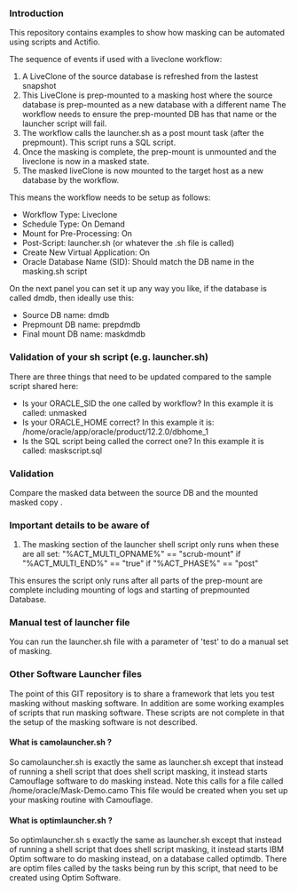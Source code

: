 ### Introduction

This repository contains examples to show how masking can be automated using scripts and Actifio.   


The sequence of events if used with a liveclone workflow:

1)  A LiveClone of the source database is refreshed from the lastest snapshot
2)  This LiveClone is prep-mounted to a masking host where the source database is prep-mounted as a new database with a different name
The workflow needs to ensure the prep-mounted DB has that name or the launcher script will fail.
3)  The workflow calls the launcher.sh as a post mount task (after the prepmount). This script runs a SQL script.
4)  Once the masking is complete, the prep-mount is unmounted and the liveclone is now in a masked state.
5)  The masked liveClone is now mounted to the target host as a new database by the workflow.

This means the workflow needs to be setup as follows:

* Workflow Type:  Liveclone
* Schedule Type:  On Demand
* Mount for Pre-Processing:  On
* Post-Script:  launcher.sh   (or whatever the .sh file is called)
* Create New Virtual Application:  On
* Oracle Database Name (SID):  Should match the DB name in the masking.sh script  

On the next panel you can set it up any way you like,  if the database is called dmdb, then ideally use this:

* Source DB name:      dmdb
* Prepmount DB name:   prepdmdb 
* Final mount DB name: maskdmdb

### Validation of your sh script (e.g. launcher.sh)

There are three things that need to be updated compared to the  sample script shared here:

* Is your ORACLE_SID the one called by workflow?  In this example it is called:  unmasked
* Is your ORACLE_HOME correct?  In this example it is:  /home/oracle/app/oracle/product/12.2.0/dbhome_1
* Is the SQL script being called the correct one?   In this example it is called: maskscript.sql


### Validation

Compare the masked data between the source DB and the mounted masked copy .

### Important details to be aware of

1)  The masking section of the launcher shell script only runs when these are all set:   "%ACT_MULTI_OPNAME%" == "scrub-mount" if "%ACT_MULTI_END%" == "true" if "%ACT_PHASE%" == "post" 

This ensures the script only runs after all parts of the prep-mount are complete including mounting of logs and starting of prepmounted Database.

### Manual test of launcher file

You can run the launcher.sh file with a parameter of 'test' to do a manual set of masking.


### Other Software Launcher files
The point of this GIT repository is to share a framework that lets you test masking without masking software.  In addition are some working examples of scripts that run masking software.   These scripts are not complete in that the setup of the masking software is not described.

#### What is camolauncher.sh ?

So camolauncher.sh is exactly the same as launcher.sh except that instead of running a shell script that does shell script masking, it instead starts Camouflage software to do masking instead.   Note this calls for a file called /home/oracle/Mask-Demo.camo    This file would be created when you set up your masking routine with Camouflage.

#### What is optimlauncher.sh ?

So optimlauncher.sh s exactly the same as launcher.sh except that instead of running a shell script that does shell script masking, it instead starts IBM Optim software to do masking instead, on a database called optimdb.  There are optim files called by the tasks being run by this script, that need to be created using Optim Software.

